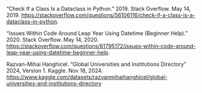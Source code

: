 “Check If a Class Is a Dataclass in Python.” 2019. Stack Overflow. May 14, 2019. https://stackoverflow.com/questions/56106116/check-if-a-class-is-a-dataclass-in-python.

“Issues Within Code Around Leap Year Using Datetime (Beginner Help).” 2020. Stack Overflow. May 14, 2020. https://stackoverflow.com/questions/61795172/issues-within-code-around-leap-year-using-datetime-beginner-help.

Razvan-Mihai Hanghicel. “Global Universities and Institutions Directory” 2024, Version 1. Kaggle. Nov 18, 2024. https://www.kaggle.com/datasets/razvanmihaihanghicel/global-universities-and-institutions-directory
